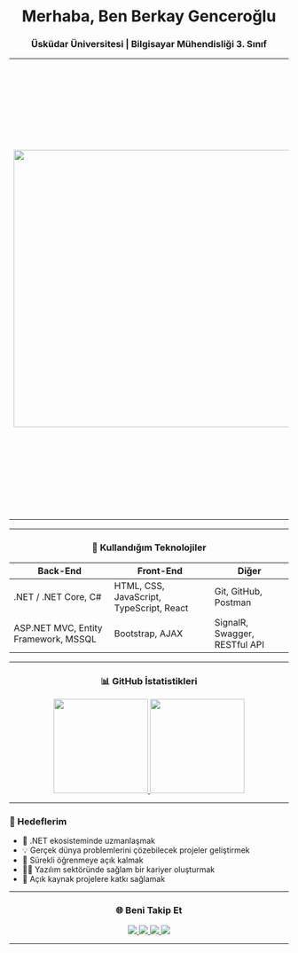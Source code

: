 <h1 align="center"> Merhaba, Ben Berkay Genceroğlu</h1>
<h3 align="center">Üsküdar Üniversitesi | Bilgisayar Mühendisliği 3. Sınıf</h3>

<table>
  <tr>
    <td width="40%" align="center">
      <img src="https://media.giphy.com/media/MCMHrLVUhsBW0ZgcAD/giphy.gif" width="500" />
    </td>
    <td width="60%">

<h3 align="center">🧑Hakkımda</h3>

Merhaba! Ben **Berkay Genceroğlu**.  Üsküdar Üniversitesi Bilgisayar Mühendisliği 3. sınıf öğrencisiyim.  Back-End ve Full Stack geliştirme alanlarına ilgi duyuyorum.  Şu anda özellikle **.NET**, **C#** ve **Web Geliştirme** konularında kendimi geliştiriyorum.  Hedefim, sürdürülebilir ve ölçeklenebilir projelerle yazılım sektöründe sağlam bir yer edinmek.  Takım çalışmasına yatkın, öğrenmeye açık ve çözüm odaklıyım.  

   
  </tr>
</table> 

---

<h3 align="center">🚀 Kullandığım Teknolojiler</h3>

<div align="center">
  
| Back-End | Front-End | Diğer |
|----------|-----------|-------|
| .NET / .NET Core, C# | HTML, CSS, JavaScript, TypeScript, React | Git, GitHub, Postman |
| ASP.NET MVC, Entity Framework, MSSQL | Bootstrap, AJAX | SignalR, Swagger, RESTful API |

</div>

---
<h3 align="center">📊 GitHub İstatistikleri</h3>

<div align="center">

<a href="https://github.com/BerkayGenceroglu">
  <img height="170" src="https://github-readme-stats.vercel.app/api?username=BerkayGenceroglu&show_icons=true&theme=radical&hide_border=true" />
</a>
<a href="https://github.com/BerkayGenceroglu">
  <img height="170" src="https://github-readme-stats.vercel.app/api/top-langs/?username=BerkayGenceroglu&layout=compact&theme=radical&hide_border=true" />
</a>

</div>

---
<h3 align="left">🎯 Hedeflerim</h3>


- 🚀 .NET ekosisteminde uzmanlaşmak  
- 💡 Gerçek dünya problemlerini çözebilecek projeler geliştirmek  
- 🧠 Sürekli öğrenmeye açık kalmak  
- 👨‍💼 Yazılım sektöründe sağlam bir kariyer oluşturmak  
- 🤝 Açık kaynak projelere katkı sağlamak  

---
<h3 align="center">🌐 Beni Takip Et</h3>

<div align="center">

<a href="https://www.linkedin.com/in/berkay-gencero%C4%9Flu-586b52331/" target="_blank">
  <img src="https://img.shields.io/badge/LinkedIn-0A66C2?style=for-the-badge&logo=linkedin&logoColor=white" />
</a>
<a href="mailto:berkaygenceroglu6@gmail.com">
  <img src="https://img.shields.io/badge/Gmail-EA4335?style=for-the-badge&logo=gmail&logoColor=white" />
</a>
<a href="https://github.com/BerkayGenceroglu" target="_blank">
  <img src="https://img.shields.io/badge/GitHub-181717?style=for-the-badge&logo=github&logoColor=white" />
</a>
<a href="https://www.instagram.com/berkay.genceroglu" target="_blank">
  <img src="https://img.shields.io/badge/Instagram-E4405F?style=for-the-badge&logo=instagram&logoColor=white" />
</a>

</div>

---
